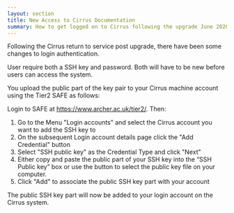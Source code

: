 ```yaml
---
layout: section
title: New Access to Cirrus Documentation
summary: How to get logged on to Cirrus following the upgrade June 2020
---
```



Following the Cirrus return to service post upgrade, there have been some changes to login authentication.

User require both a SSH key and password.  Both will have to be new before users can access the system. 


You upload the public part of the key pair to your Cirrus machine account using the Tier2 SAFE as follows:

Login to SAFE at https://www.archer.ac.uk/tier2/. Then:

1. Go to the Menu "Login accounts" and select the Cirrus account you want to add the SSH key to 
2. On the subsequent Login account details page click the "Add Credential" button 
3. Select "SSH public key" as the Credential Type and click "Next"
4. Either copy and paste the public part of your SSH key into the “SSH Public key” box or use the button to select the public key file on your computer.
5. Click "Add" to associate the public SSH key part with your account

The public SSH key part will now be added to your login account on the Cirrus system.





